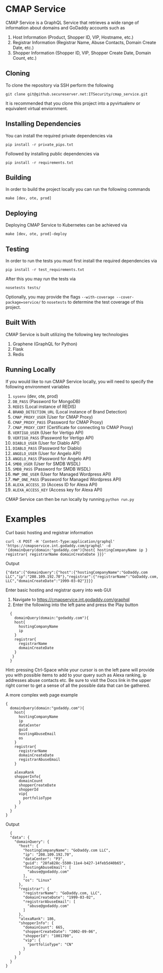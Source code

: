 # CMAP Service

CMAP Service is a GraphQL Service that retrieves a wide range of information about domains and GoDaddy accounts such as
1. Host Information (Product, Shopper ID, VIP, Hostname, etc.)
2. Registrar Information (Registrar Name, Abuse Contacts, Domain Create Date, etc.)
3. Shopper Information (Shopper ID, VIP, Shopper Create Date, Domain Count, etc.)

## Cloning
To clone the repository via SSH perform the following
```
git clone git@github.secureserver.net:ITSecurity/cmap_service.git
```
It is recommended that you clone this project into a pyvirtualenv or equivalent virtual enviornment.

## Installing Dependencies
You can install the required private dependencies via
```
pip install -r private_pips.txt
```
Followed by installing public dependencies via
```
pip install -r requirements.txt
```

## Building
In order to build the project locally you can run the following commands
```
make [dev, ote, prod]
```

## Deploying
Deploying CMAP Service to Kubernetes can be achieved via
```
make [dev, ote, prod]-deploy
```

## Testing
In order to run the tests you must first install the required dependencies via
```
pip install -r test_requirements.txt
```

After this you may run the tests via
```
nosetests tests/
```
Optionally, you may provide the flags `--with-coverage --cover-package=service/` to `nosetests` to determine the test coverage of this project.

## Built With
CMAP Service is built utilizing the following key technologies

1. Graphene (GraphQL for Python)
2. Flask
3. Redis


## Running Locally
If you would like to run CMAP Service locally, you will need to specify the following environment variables
1. `sysenv` (dev, ote, prod)
2. `DB_PASS` (Password for MongoDB)
3. `REDIS` (Local instance of REDIS)
4. `BRAND_DETECTION_URL` (Local instance of Brand Detection)
5. `CMAP_PROXY_USER` (User for CMAP Proxy)
6. `CMAP_PROXY_PASS` (Password for CMAP Proxy)
7. `CMAP_PROXY_CERT` (Certificate for connecting to CMAP Proxy)
8. `VERTIGO_USER` (User for Vertigo API)
9. `VERTIGO_PASS` (Password for Vertigo API)
10. `DIABLO_USER` (User for Diablo API)
11. `DIABLO_PASS` (Password for Diablo)
12. `ANGELO_USER` (User for Angelo API)
13. `ANGELO_PASS` (Password for Angelo API)
14. `SMDB_USER` (User for SMDB WSDL)
15. `SMDB_PASS` (Password for SMDB WSDL)
16. `MWP_ONE_USER` (User for Managed Wordpress API)
17. `MWP_ONE_PASS` (Password for Managed Wordpress API)
18. `ALEXA_ACCESS_ID` (Access ID for Alexa API)
19. `ALEXA_ACCESS_KEY` (Access key for Alexa API)

CMAP Service can then be run locally by running `python run.py`


# Examples

Curl basic hosting and registrar information
```
curl -X POST -H 'Content-Type:application/graphql' 'https://cmapservice.int.godaddy.com/graphql' -d '{domainQuery(domain:"godaddy.com"){host{ hostingCompanyName ip } registrar{ registrarName domainCreateDate }}}'
```
Output
```
{"data":{"domainQuery":{"host":{"hostingCompanyName":"GoDaddy.com LLC","ip":"208.109.192.70"},"registrar":{"registrarName":"GoDaddy.com, LLC","domainCreateDate":"1999-03-02"}}}}
```

Enter basic hosting and registrar query into web GUI

  1. Navigate to https://cmapservice.int.godaddy.com/graphql
  2. Enter the following into the left pane and press the Play button
```
  {
    domainQuery(domain:"godaddy.com"){
    host{
      hostingCompanyName
      ip
    }
    registrar{
      registrarName
      domainCreateDate
    }
   }
  }
```
  
Hint: pressing Ctrl-Space while your cursor is on the left pane will provide you with possible items to add to your query such as Alexa ranking, ip addresses abuse contacts etc. Be sure to visit the Docs link in the upper right corner to get a sense of all the possible data that can be gathered.
  
A more complex web page example

```
{
  domainQuery(domain:"godaddy.com"){
    host{
      hostingCompanyName
      ip
      dataCenter
      guid
      hostingAbuseEmail
      os
    }
    registrar{
      registrarName
      domainCreateDate
      registrarAbuseEmail
    }
    
    alexaRank
    shopperInfo{
      domainCount
      shopperCreateDate
      shopperId
      vip{
        portfolioType
      }
    }
  }
}
```
  Output
```
  {
  "data": {
    "domainQuery": {
      "host": {
        "hostingCompanyName": "GoDaddy.com LLC",
        "ip": "208.109.192.70",
        "dataCenter": "P3",
        "guid": "28fa828c-5500-11e4-b427-14feb5d40b65",
        "hostingAbuseEmail": [
          "abuse@godaddy.com"
        ],
        "os": "Linux"
      },
      "registrar": {
        "registrarName": "GoDaddy.com, LLC",
        "domainCreateDate": "1999-03-02",
        "registrarAbuseEmail": [
          "abuse@godaddy.com"
        ]
      },
      "alexaRank": 186,
      "shopperInfo": {
        "domainCount": 665,
        "shopperCreateDate": "2002-09-06",
        "shopperId": "1001700",
        "vip": {
          "portfolioType": "CN"
        }
      }
    }
  }
}
```
